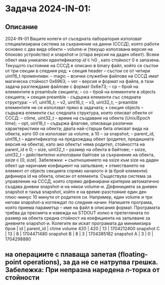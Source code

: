 # Задача 2024-IN-01: 

## Описание
2024-IN-01
Вашите колеги от съседната лаборатория използват специализирана система за съхранение на данни
(СССД), която работи основно с два вида обекти – volume-и (текущо използвана версия на блоково
устройство) и snapshot-и (стара версия на даден обект). Всеки обект има уникален идентификатор
𝑖𝑑 ∈ ℕ0
, като стойност 0 е запазена. Текущото състояние на СССД е описано в binary файл, който се
състои от три секции в следния ред:
• секция header – състои се от четири uint16_t променливи:
– magic – всички служебни файлове на СССД имат магическа стойност 0x6963;
– ver – версия и формат на файла, в тази задача разглеждаме файлове с формат 0x6e73;
– cp – брой на елементите в preambule секцията;
– co – брой на елементите в objects секцията;
• секция preamble - съдържа елементи със следната структура:
– v1, uint16_t;
– v2, uint16_t;
– v3, uint32_t;
– preamble елементите не се използват пряко в задачата;
• секция objects – съдържа елементи със следната структура, които описват обекти от СССД:
– ctime, uint32_t – време на създаване на обекта (Unix/Epoch time);
– opt, uint16_t – съдържа флагове, описващи различни характеристики на обекта; двата
най-старши бита описват вида на обекта, като 00 се използват за volume, a 10 – за snapshot;
– parent_id, uint16_t – идентификатор на предхождащ обект (родител, предишната версия
на обекта), като ако обектът няма родител, стойността на parent_id е 0;
– size, uint32_t – размер на обекта в байтове;
– ssize, uint32_t – действително използвани байтове за съхранение на обекта, 𝑠𝑠𝑖𝑧𝑒 ∈
[0, 𝑠𝑖𝑧𝑒].
Забележки:
• съотношението на ssize към size на даден обект ще наричаме коефициент на запълване;
• отместването на елемент от objects секцията спрямо началото ѝ (в брой елементи) дефинира id
на обекта, описан от елемента.
Съществува система за управление на СССД, която спрямо дефинирани критерии автоматично създава дневни snapshot-и на някои volume-и. Дефиницията за дневен snapshot е такъв snapshot, който е
на време-разстояние един ден плюс-минус 10 минути от родителя си. Например, един volume и три
негови snapshot-а изглеждат по следния начин:
Напишете програма, която приема параметър – име на файл в описания формат. Програмата трябва
да пресмята и извежда на STDOUT колко е претеглената по размер на обекта средна стойност на коефициента на запълване за дневните snapshot-и. Колегите ви искат програмата да минимизира броя
           | id  | parent_id  | ctime
volume 420 | 420 |   13       | 1704212400
snapshot C | 13  |   8        | 1704471480
snapshot B | 8   |   3        | 1704385182
snapshot A | 3   |   0        | 1704298880

на операциите с плаваща запетая (floating-point operations), за да не се натрупва грешка.
Забележка: При непразна наредена 𝑛-торка от стойности 
---
